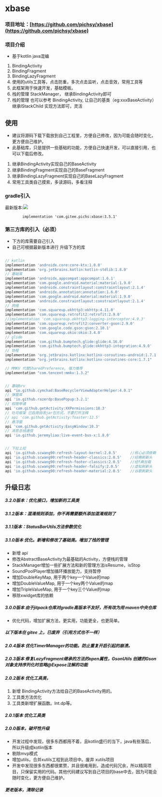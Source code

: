 # xbase

### 项目地址：[https://github.com/pichsy/xbase](https://github.com/pichsy/xbase)

### 项目介绍
- 基于kotlin java混编

1. BindingActivity
2. BindingFragment
3. BindingLazyFragment
4. 使用的utils工具等，点击防重，多次点击监听，点击音效，常用工具等
5. 此框架用于快速开发，基础模板。
6. 栈的管理 StackManager， 继承BindingActivity即可
7. 栈的管理 也可以参考 BindingActivity, 让自己的基类（eg:xxxBaseActivity）继承IStackChild 实现方法即可，灵活

## 使用

- 建议将源码下载下载放到自己工程里，方便自己修改，因为可能会随时变化，更方便自己维护。
- 此基础库，只是提供一些基础的功能，方便自己快速开发，可以直接引用，也可以下载后修改。

1. 继承BindingActivity实现自己的BaseActivity
2. 继承BindingFragment实现自己的BaseFragment
3. 继承BindingLazyFragment实现自己的BaseLazyFragment
4. 常用工具类自己摸索，多读源码，多看注释

### gradle引入

最新版本:[![](https://img.shields.io/maven-central/v/io.github.pichsy/xbase)](https://img.shields.io/maven-central/v/io.github.pichsy/xbase)

            implementation 'com.gitee.pichs:xbase:3.5.1'

### 第三方库的引入（必须）

- 下方的库需要自己引入
- 自己可根据最新版本进行 升级下方的库

```groovy

// kotlin
implementation 'androidx.core:core-ktx:1.8.0'
implementation 'org.jetbrains.kotlin:kotlin-stdlib:1.8.0'
// 基础库
implementation 'androidx.appcompat:appcompat:1.6.1'
implementation 'com.google.android.material:material:1.9.0'
implementation 'androidx.constraintlayout:constraintlayout:2.1.4'
implementation 'androidx.annotation:annotation:1.6.0'
implementation 'com.google.android.material:material:1.9.0'
implementation 'androidx.constraintlayout:constraintlayout:2.1.4'
// 网络
implementation 'com.squareup.okhttp3:okhttp:4.11.0'
implementation 'com.squareup.retrofit2:retrofit:2.9.0'
//implementation 'com.squareup.okhttp3:logging-interceptor:4.9.3'
implementation 'com.squareup.retrofit2:converter-gson:2.9.0'
implementation 'com.google.code.gson:gson:2.10.1'
implementation 'com.squareup.okio:okio:3.4.0'
// glide
implementation 'com.github.bumptech.glide:glide:4.16.0'
implementation 'com.github.bumptech.glide:okhttp3-integration:4.9.0'
// 协程
implementation 'org.jetbrains.kotlinx:kotlinx-coroutines-android:1.7.1'
implementation "org.jetbrains.kotlinx:kotlinx-coroutines-core:1.7.1"

// MMKV 代替SharedPreference, 强力推荐
implementation "com.tencent:mmkv:1.3.2"


// 基础brv
api "io.github.cymchad:BaseRecyclerViewAdapterHelper:4.0.1"
// 弹窗库
api 'io.github.razerdp:BasePopup:3.2.1'
// 权限申请
api 'com.github.getActivity:XXPermissions:18.3'
// 吐司框架 已启用自改jar包方式，不要打开注释
// api 'com.github.getActivity:Toaster:12.5'
// 悬浮窗
api 'com.github.getActivity:EasyWindow:10.3'
// 消息总线通信
api 'io.github.jeremyliao:live-event-bus-x:1.8.0'


// 下拉上拉
api 'io.github.scwang90:refresh-layout-kernel:2.0.5'      //核心必须依赖
api 'io.github.scwang90:refresh-header-classics:2.0.5'    //经典刷新头
api 'io.github.scwang90:refresh-footer-classics:2.0.5'    //经f典加载
api 'io.github.scwang90:refresh-header-falsify:2.0.5'     //虚拟刷新头
api 'io.github.scwang90:refresh-header-material:2.0.5'    //谷歌刷新头

```

## 升级日志
##### 3.2.0版本：优化接口，增加新的工具类
##### 3.1.2版本：混淆规则添加，你不再需要额外添加混淆规则了
##### 3.1.1版本：StatusBarUtils方法参数优化
##### 3.1.0版本 优化。新增和修改了基础类。增加了栈的管理
- 新增 api
- 修改AbstractBaseActivity为最基础的Activity，方便栈的管理
- StackManager增加一些扩展方法和新的管理方法isResume，isStop
- SoundPoolPlayer增加循环播放能力，支持暂停
- 增加DoubleKeyMap, 用于两个key一个Value的map
- 增加DoubleValueMap, 用于一个key两个Value的map
- 增加TripleValueMap, 用于一个key三个Value的map
- 移除xwidget库的依赖

##### 3.0.0版本 由于jitpack仓库对gradle高版本不友好，所有改为用 maven中央仓库
- 优化代码，增加扩展方法，更实用，功能更全，也更简单。

##### 以下版本在 gitee 上，已废弃（引用方式也不一样）
##### 2.0.4版本 优化TimerManager的功能。防止重复开启引起的崩溃。

##### 2.0.3版本 修复LazyFragment继承的方法的open属性，GsonUtils 创建的Gson对象支持序列化时忽略@Expose注解的功能

##### 2.0.2版本 优化工具类，

1. 新增 BindingActivity方法给自己的BaseActivity用的。
2. 工具类方法优化
3. 工具类新增扩展函数。Int.dp等。

##### 2.0.1版本 优化工具类

##### 2.0.0版本，破坏性升级

- 开发过程中发现，很多东西都用不着，且kotlin盛行的当下，java有些落后，所以升级成kotlin版本
- 剔除mvp模式
- 增加utils，合并xutils工程到此项目中。废弃 xutils项目
- 开发中发现很多东西都很累赘，并且很难用到，造成代码冗余，所以精简项目，只保留实用的代码。其他代码建议写到自己项目的base中去，因为可能会随时变化，更方便自己维护。
##### 更老版本，清除记录

